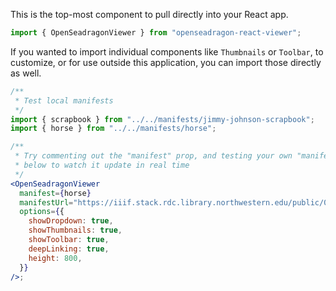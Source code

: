 This is the top-most component to pull directly into your React app.

```js static
import { OpenSeadragonViewer } from "openseadragon-react-viewer";
```

If you wanted to import individual components like `Thumbnails` or `Toolbar`, to customize, or for use outside this application, you can import those directly as well.

```jsx
/**
 * Test local manifests
 */
import { scrapbook } from "../../manifests/jimmy-johnson-scrapbook";
import { horse } from "../../manifests/horse";

/**
 * Try commenting out the "manifest" prop, and testing your own "manifestUrl" value
 * below to watch it update in real time
 */
<OpenSeadragonViewer
  manifest={horse}
  manifestUrl="https://iiif.stack.rdc.library.northwestern.edu/public/06/20/ea/ca/-5/4e/6-/41/81/-a/85/8-/39/dd/ea/0b/b1/c5-manifest.json"
  options={{
    showDropdown: true,
    showThumbnails: true,
    showToolbar: true,
    deepLinking: true,
    height: 800,
  }}
/>;
```
